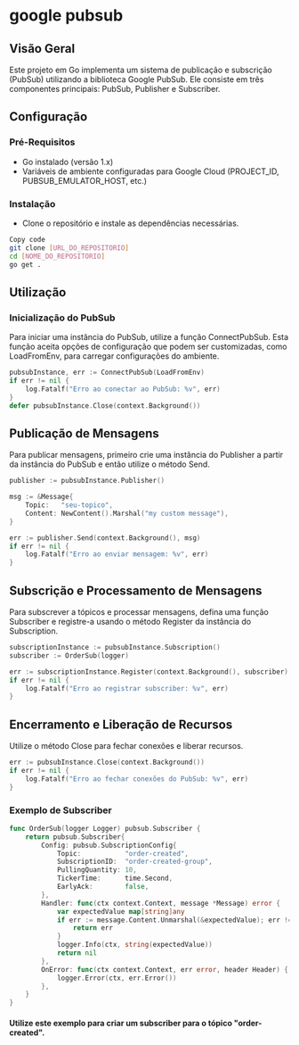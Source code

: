 # google pubsub

## Visão Geral

Este projeto em Go implementa um sistema de publicação e subscrição (PubSub) utilizando a biblioteca Google PubSub. 
Ele consiste em três componentes principais: PubSub, Publisher e Subscriber.

## Configuração
### Pré-Requisitos
- Go instalado (versão 1.x)
- Variáveis de ambiente configuradas para Google Cloud (PROJECT_ID, PUBSUB_EMULATOR_HOST, etc.)
### Instalação
- Clone o repositório e instale as dependências necessárias.
```sh
Copy code
git clone [URL_DO_REPOSITORIO]
cd [NOME_DO_REPOSITORIO]
go get .
```

## Utilização
### Inicialização do PubSub
Para iniciar uma instância do PubSub, utilize a função ConnectPubSub. Esta função aceita opções de configuração que podem ser customizadas, como LoadFromEnv, para carregar configurações do ambiente.
```go
pubsubInstance, err := ConnectPubSub(LoadFromEnv)
if err != nil {
    log.Fatalf("Erro ao conectar ao PubSub: %v", err)
}
defer pubsubInstance.Close(context.Background())
```

## Publicação de Mensagens
Para publicar mensagens, primeiro crie uma instância do Publisher a partir da instância do PubSub e então utilize o método Send.

```go
publisher := pubsubInstance.Publisher()

msg := &Message{
    Topic:   "seu-topico",
    Content: NewContent().Marshal("my custom message"),
}

err := publisher.Send(context.Background(), msg)
if err != nil {
    log.Fatalf("Erro ao enviar mensagem: %v", err)
}
```
## Subscrição e Processamento de Mensagens
Para subscrever a tópicos e processar mensagens, defina uma função Subscriber e registre-a usando o método Register da instância do Subscription.

```go
subscriptionInstance := pubsubInstance.Subscription()
subscriber := OrderSub(logger)

err := subscriptionInstance.Register(context.Background(), subscriber)
if err != nil {
    log.Fatalf("Erro ao registrar subscriber: %v", err)
}
```
## Encerramento e Liberação de Recursos
Utilize o método Close para fechar conexões e liberar recursos.

```go
err := pubsubInstance.Close(context.Background())
if err != nil {
    log.Fatalf("Erro ao fechar conexões do PubSub: %v", err)
}
```
### Exemplo de Subscriber
```go
func OrderSub(logger Logger) pubsub.Subscriber {
    return pubsub.Subscriber{
        Config: pubsub.SubscriptionConfig{
            Topic:           "order-created",
            SubscriptionID:  "order-created-group",
            PullingQuantity: 10,
            TickerTime:      time.Second,
            EarlyAck:        false,
        },
        Handler: func(ctx context.Context, message *Message) error {
            var expectedValue map[string]any
            if err := message.Content.Unmarshal(&expectedValue); err != nil {
                return err
            }           
            logger.Info(ctx, string(expectedValue))
            return nil
        },
        OnError: func(ctx context.Context, err error, header Header) {
            logger.Error(ctx, err.Error())
        },
    }
}
```

#### Utilize este exemplo para criar um subscriber para o tópico "order-created".